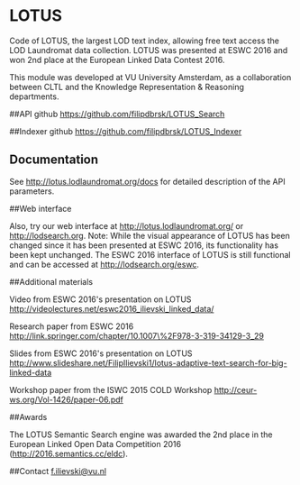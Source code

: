 # LOTUS
Code of LOTUS, the largest LOD text index, allowing free text access the LOD Laundromat data collection. LOTUS was presented at ESWC 2016 and won 2nd place at the European Linked Data Contest 2016.

This module was developed at VU University Amsterdam, as a collaboration between CLTL and the Knowledge Representation & Reasoning departments. 

##API github
https://github.com/filipdbrsk/LOTUS_Search

##Indexer github
https://github.com/filipdbrsk/LOTUS_Indexer

## Documentation

See http://lotus.lodlaundromat.org/docs for detailed description of the API parameters.

##Web interface

Also, try our web interface at http://lotus.lodlaundromat.org/ or http://lodsearch.org. 
Note: While the visual appearance of LOTUS has been changed since it has been presented at ESWC 2016, its functionality has been kept unchanged. The ESWC 2016 interface of LOTUS is still functional and can be accessed at http://lodsearch.org/eswc.

##Additional materials

 Video from ESWC 2016's presentation on LOTUS http://videolectures.net/eswc2016_ilievski_linked_data/

Research paper from ESWC 2016
http://link.springer.com/chapter/10.1007\%2F978-3-319-34129-3_29

Slides from ESWC 2016's presentation on LOTUS
http://www.slideshare.net/FilipIlievski1/lotus-adaptive-text-search-for-big-linked-data
  
Workshop paper from the ISWC 2015 COLD Workshop
http://ceur-ws.org/Vol-1426/paper-06.pdf

##Awards

The LOTUS Semantic Search engine was awarded the 2nd place in the European Linked Open Data Competition 2016 (http://2016.semantics.cc/eldc).

##Contact
f.ilievski@vu.nl
